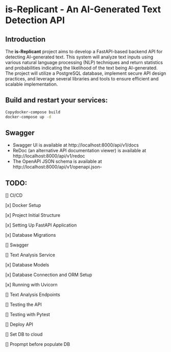 
# is-Replicant - An AI-Generated Text Detection API

## Introduction

The **is-Replicant** project aims to develop a FastAPI-based backend API for detecting AI-generated text. This system will analyze text inputs using various natural language processing (NLP) techniques and return statistics and probabilities indicating the likelihood of the text being AI-generated. The project will utilize a PostgreSQL database, implement secure API design practices, and leverage several libraries and tools to ensure efficient and scalable implementation.


## Build and restart your services:

```bash bash
Copydocker-compose build
docker-compose up -d
```

## Swagger
- Swagger UI is available at http://localhost:8000/api/v1/docs
- ReDoc (an alternative API documentation viewer) is available at http://localhost:8000/api/v1/redoc
- The OpenAPI JSON schema is available at http://localhost:8000/api/v1/openapi.json- 


## TODO: 

[] CI/CD

[x] Docker Setup

[x] Project Initial Structure

[x] Setting Up FastAPI Application

[x] Database Migrations

[] Swagger

[] Text Analysis Service

[x] Database Models

[x] Database Connection and ORM Setup

[x] Running with Uvicorn

[] Text Analysis Endpoints

[] Testing the API

[] Testing with Pytest

[] Deploy API

[] Set DB to cloud

[] Propmpt before populate DB